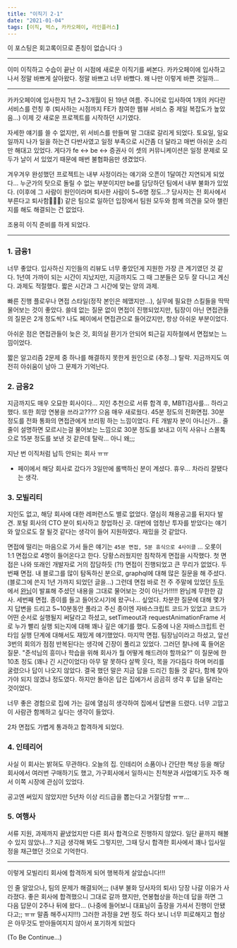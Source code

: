```yaml
---
title: "이직기 2-1"
date: "2021-01-04"
tags: [이직, 벅스, 카카오페이, 라인플러스]
---
```


이 포스팅은 회고록이므로 존칭이 없습니다 :)

---

이미 이직하고 수습이 끝난 이 시점에 새로운 이직기를 써본다.
카카오페이에 입사하고 나서 정말 바쁘게 살아왔다. 정말 바쁘고 너무 바빴다.
왜 나만 이렇게 바쁜 것일까...

---

카카오페이에 입사한지 1년 2~3개월이 된 19년 여름. 주니어로 입사하여 1개의 커다란 서비스를 런칭 후 (퇴사하는 시점까지 FE가 참여한
웹뷰 서비스 중 제일 복잡도가 높았음...) 이제 갓 새로운 프로젝트를 시작하던 시기였다.

자세한 얘기를 쓸 수 없지만, 위 서비스를 만들며 말 그대로 갈리게 되었다. 토요일, 일요일까지 나가 일을 하는건 다반사였고
일정 부족으로 시간좀 더 달라고 매번 아쉬운 소리만 해대고 있었다. 게다가 fe <-> be <-> 증권사 이 셋의 커뮤니케이션은
일정 문제로 모두가 날이 서 있었기 때문에 매번 불협화음만 생겼었다.

겨우겨우 완성했던 프로젝트는 내부 사정이라는 얘기와 오픈이 1달여간 지연되게 되었다...
누군가의 탓으로 돌릴 수 없는 부분이지만 be를 담당하던 팀에서 내부 불화가 있었다. (이후에 그 사람이 원인이라며 퇴사한 사람이 5~6명 정도...? 당사자는 전 회사에서 부른다고 퇴사함🤦🏻‍♂️) 같은 팀으로 일하던 입장에서 팀원 모두와 함께 의견을 모아 챌린지를 해도 해결되는 건 없었다.

조용히 이직 준비를 하게 되었다.

---

### 1. 금융1
너무 좋았다. 입사하신 지인들의 리뷰도 너무 좋았던게 지원한 가장 큰 계기였던 것 같다. 1년여 가까이 되는 시간이 지났지만, 지금까지도 그 때 그분들은 모두 잘 다니고 계신다. 과제도 적절했다. 짧은 시간과 그 시간에 맞는 양의 과제.

빠른 진행 플로우나 면접 스타일(정작 본인은 헤맸지만...), 실무에 필요한
스킬들을 딱딱 물어보는 것이 좋았다.
쓸데 없는 질문 없이 면접이 진행되었지만, 팀장이 아닌 면접관들의 질문은 2개 정도씩?
나도 페이에서 면접관으로 들어갔지만, 항상 아쉬운 부분이었다.

아쉬운 점은 면접관들이 늦은 것, 회의실 환기가 안되어 퇴근길 지하철에서 면접보는 느낌이었다.

짧은 알고리즘 2문제 중 하나를 해결하지 못한게 원인으로 (추정...) 탈락.
지금까지도 여전히 아쉬움이 남아 그 문제가 기억난다.

### 2. 금융2
지금까지도 매우 오묘한 회사이다...
지인 추천으로 서류 합격 후, MBTI검사를... 하라고 했다. 또한 희망 연봉을 쓰라고???? 으음 매우 새로웠다.
45분 정도의 전화면접. 30분 정도를 전화 통화의 면접관에게 브리핑 하는 느낌이었다. FE 개발자 분이 아니신가...
줄줄이 설명하면 모르시는걸 물어보는 느낌으로 30분 정도를 보내고 이직 사유나 스몰톡으로 15분 정도를 보낸 것 같은데
탈락... 아니 왜;;;

지난 번 이직처럼 납득 안되는 회사 ㅠㅠ
+ 페이에서 해당 회사로 갔다가 3일만에 롤백하신 분이 계셨다. 휴우... 차라리 잘됐다는 생각.

### 3. 모빌리티
지인도 없고, 해당 회사에 대한 레퍼런스도 별로 없었다. 열심히 채용공고를 뒤지다 발견.
포털 회사의 CTO 분이 퇴사하고 창업하신 곳.
대번에 엄청난 투자를 받았다는 얘기와 앞으로도 잘 될것 같다는 생각이 들어 지원하였다.
재밌을 것 같았다.

면접에 떨리는 마음으로 가서 들은 얘기는 `45분 면접, 5분 휴식으로 4사이클` ... 오롯이 1:1 면접으로 4명이 들어온다고 한다.
당황스러웠지만 침착하게 면접을 시작했다. 첫 면접은 나와 또래인 개발자로 거의 잡담하듯 (?!) 면접이 진행되었고 큰 무리가 없었다.
두번째 면접. 내 블로그를 많이 탐독하신 분으로, graphql에 대해 많은 질문을 해 주셨다. (블로그에 쓴지 1년 가까지 되었던 글을...) 그런데 면접 바로 전 주 주말에 있었던 [두두](http://alwaysdodo.com/)에서 [완님](https://github.com/wan2land)이 발표해 주셨던 내용을 그대로 물어보는 것이 아닌가!!!!! 완님께 무한한 감사.
세번째 면접. 종이를 들고 들어오시기에 왔구나... 싶었다. 차분한 질문에 대해 몇가지 답변을 드리고 5~10분동안 풀라고 주신 종이엔 자바스크립트 코드가 있었고 코드가 어떤 순서로 실행될지 써달라고 하셨고, setTimeout과 requestAnimationFrame 서로 누가 빨리 실행 되는지에 대해 꽤나 깊은 얘기를 했다. 도중에 나온 자바스크립트 런타임 실행 단계에 대해서도 재밌게 얘기했었다.
마지막 면접. 팀장님이라고 하셨고, 앞선 3번의 회의가 점점 반복된다는 생각에 긴장이 풀리고 있었다. 그러던 찰나에 훅 들어온 질문. "준석님의 흥미나 학습을 위해 회사가 뭘 어떻게 해드려야 할까요?" 이 질문에 한 10초 정도 (꽤나 긴 시간이었다) 아무 말 못하다 살짝 웃다, 목을 가다듬다 하며 머리를 굴렸으나 답이 나오지 않았다. 결국 했던 말은 지금 답을 드리긴 힘들 것 같다, 함께 찾아가야 되지 않겠냐 정도였다. 하지만 돌아온 답은 집에가서 곰곰히 생각 후 답을 달라는 것이었다.

너무 좋은 경험으로 집에 가는 길에 열심히 생각하여 집에서 답변을 드렸다. 너무 고맙고 이 사람관 함께하고 싶다는 생각이 들었다.

2차 면접도 가볍게 통과하고 합격하게 되었다.

### 4. 인테리어
사실 이 회사는 밝혀도 무관하다. 오늘의 집. 인테리어 소품이나 간단한 책상 등을 해당 회사에서 여러번 구매하기도 했고,
가구회사에서 일하시는 친척분과 사업얘기도 자주 해서 이쪽 시장에 관심이 있었다.

공고엔 써있지 않았지만 5년차 이상 리드급을 뽑는다고 거절당함 ㅠㅠ...

### 5. 여행사
서류 지원, 과제까지 끝냈었지만 다른 회사 합격으로 진행하지 않았다.
일단 끝까지 해볼 수 있지 않았나...? 지금 생각해 봐도 그렇지만,
그때 당시 합격한 회사에서 꽤나 입사일정을 채근했던 것으로 기억한다.

---

이렇게 모빌리티 회사에 합격하게 되어 행복하게 살았습니다!!!

인 줄 알았으나, 팀의 문제가 해결되어;;; (내부 불화 당사자의 퇴사) 당장 나갈 이유가 사라졌다.
좋은 회사에 합격했으니 그대로 갈까 했지만, 연봉협상을 하는데 답을 하면 그 다음 답문이 2주나 뒤에 왔다...
(나중에 들어보니 대표님이 출장을 가셔서 진행이 안됐다고;; ㅠㅠ 말좀 해주시지!!!)
그러한 과정을 2번 정도 하다 보니 너무 피로해지고 협상은 아무것도 받아들여지지 않아서 포기하게 되었다

(To Be Continue...)
